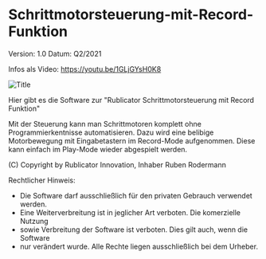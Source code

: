 # Schrittmotorsteuerung-mit-Record-Funktion
Version: 1.0 
Datum: Q2/2021

Infos als Video: https://youtu.be/1GLjGYsH0K8

![Title](file:///C:/Users/Ruben%20Rene%20Rodermann/Desktop/Gewerbe/platine/Verkauf/bilder/Online%20Shop%20Top%20Bilder/Hauptbild1.png)

Hier gibt es die Software zur "Rublicator Schrittmotorsteuerung mit Record Funktion"

Mit der Steuerung kann man Schrittmotoren komplett ohne Programmierkentnisse automatisieren.
Dazu wird eine belibige Motorbewegung mit Eingabetastern im Record-Mode aufgenommen.
Diese kann einfach im Play-Mode wieder abgespielt werden.


(C) Copyright by Rublicator Innovation, Inhaber Ruben Rodermann

Rechtlicher Hinweis: 
 *  Die Software darf ausschließlich für den privaten Gebrauch verwendet werden. 
 *  Eine Weiterverbreitung ist in jeglicher Art verboten. Die komerzielle Nutzung 
 *  sowie Verbreitung der Software ist verboten. Dies gilt auch, wenn die Software 
 *  nur verändert wurde. Alle Rechte liegen ausschließlich bei dem Urheber.

